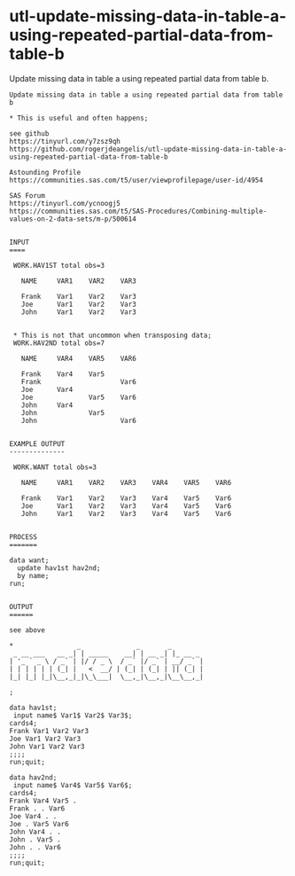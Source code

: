 # utl-update-missing-data-in-table-a-using-repeated-partial-data-from-table-b
Update missing data in table a using repeated partial data from table b.

    Update missing data in table a using repeated partial data from table b

    * This is useful and often happens;

    see github
    https://tinyurl.com/y7zsz9qh
    https://github.com/rogerjdeangelis/utl-update-missing-data-in-table-a-using-repeated-partial-data-from-table-b

    Astounding Profile
    https://communities.sas.com/t5/user/viewprofilepage/user-id/4954

    SAS Forum
    https://tinyurl.com/ycnoogj5
    https://communities.sas.com/t5/SAS-Procedures/Combining-multiple-values-on-2-data-sets/m-p/500614


    INPUT
    ====

     WORK.HAV1ST total obs=3

       NAME     VAR1    VAR2    VAR3

       Frank    Var1    Var2    Var3
       Joe      Var1    Var2    Var3
       John     Var1    Var2    Var3


     * This is not that uncommon when transposing data;
     WORK.HAV2ND total obs=7

       NAME     VAR4    VAR5    VAR6

       Frank    Var4    Var5
       Frank                    Var6
       Joe      Var4
       Joe              Var5    Var6
       John     Var4
       John             Var5
       John                     Var6


    EXAMPLE OUTPUT
    --------------

     WORK.WANT total obs=3

       NAME     VAR1    VAR2    VAR3    VAR4    VAR5    VAR6

       Frank    Var1    Var2    Var3    Var4    Var5    Var6
       Joe      Var1    Var2    Var3    Var4    Var5    Var6
       John     Var1    Var2    Var3    Var4    Var5    Var6


    PROCESS
    =======

    data want;
      update hav1st hav2nd;
      by name;
    run;


    OUTPUT
    ======

    see above

    *                _              _       _
     _ __ ___   __ _| | _____    __| | __ _| |_ __ _
    | '_ ` _ \ / _` | |/ / _ \  / _` |/ _` | __/ _` |
    | | | | | | (_| |   <  __/ | (_| | (_| | || (_| |
    |_| |_| |_|\__,_|_|\_\___|  \__,_|\__,_|\__\__,_|

    ;

    data hav1st;
     input name$ Var1$ Var2$ Var3$;
    cards4;
    Frank Var1 Var2 Var3
    Joe Var1 Var2 Var3
    John Var1 Var2 Var3
    ;;;;
    run;quit;

    data hav2nd;
     input name$ Var4$ Var5$ Var6$;
    cards4;
    Frank Var4 Var5 .
    Frank . . Var6
    Joe Var4 . .
    Joe . Var5 Var6
    John Var4 . .
    John . Var5 .
    John . . Var6
    ;;;;
    run;quit;


